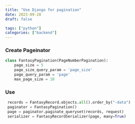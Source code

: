 ```yaml
---
title: "Use Django for pagination"
date: 2023-09-28
draft: false

tags: ["python"]
categories: ["backend"]
---
```




### Create Pageinator

```python
class FantasyPagination(PageNumberPagination):
    page_size = 5
    page_size_query_param = 'page_size'
    page_query_param = 'page'
    max_page_size = 10
```

### Use

```python
 records = FantasyRecord.objects.all().order_by("-data")
 paginator = FantasyPagination()
 page = paginator.paginate_queryset(records, request)
 serializer = FantasyRecordSerializer(page, many=True)
```


